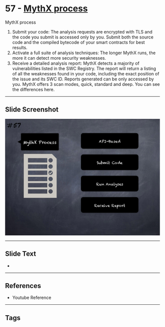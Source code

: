 
# 57 - [MythX process](./MythX%20process.md)

MythX process


1.  Submit your code: The analysis requests are encrypted with TLS and the code you submit is accessed only by you. Submit both the source code and the compiled bytecode of your smart contracts for best results.
2.  Activate a full suite of analysis techniques: The longer MythX runs, the more it can detect more security weaknesses.
3.  Receive a detailed analysis report: MythX detects a majority of vulnerabilities listed in the SWC Registry. The report will return a listing of all the weaknesses found in your code, including the exact position of the issue and its SWC ID. Reports generated can be only accessed by you. MythX offers 3 scan modes, quick, standard and deep. You can see the differences here.


___
## Slide Screenshot
![057.png](../../images/6.Audit%20Techniques%20and%20Tools%20101/057.png)
___
## Slide Text
- 
___
## References
- Youtube Reference
___
## Tags
